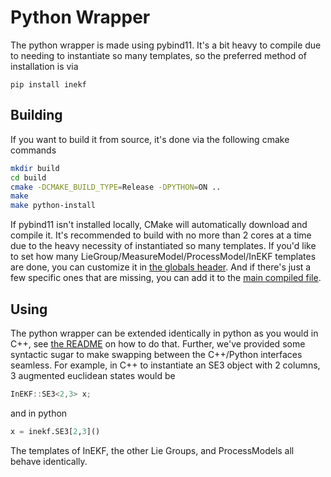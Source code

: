 # Python Wrapper
The python wrapper is made using pybind11. It's a bit heavy to compile due to needing to instantiate so many templates, so the preferred method of installation is via

```
pip install inekf
```

## Building
If you want to build it from source, it's done via the following cmake commands
```bash
mkdir build
cd build
cmake -DCMAKE_BUILD_TYPE=Release -DPYTHON=ON ..
make
make python-install
```

If pybind11 isn't installed locally, CMake will automatically download and compile it. It's recommended to build with no more than 2 cores at a time due to the heavy necessity of instantiated so many templates. If you'd like to set how many LieGroup/MeasureModel/ProcessModel/InEKF templates are done, you can customize it in [the globals header](include/globals.h). And if there's just a few specific ones that are missing, you can add it to the [main compiled file](src/main.cpp).

## Using
The python wrapper can be extended identically in python as you would in C++, see [the README](../README.md) on how to do that. Further, we've provided some syntactic sugar to make swapping between the C++/Python interfaces seamless. For example, in C++ to instantiate an SE3 object with 2 columns, 3 augmented euclidean states would be
```cpp
InEKF::SE3<2,3> x;
```
and in python
```python
x = inekf.SE3[2,3]()
```
The templates of InEKF, the other Lie Groups, and ProcessModels all behave identically.